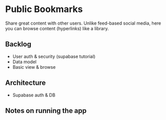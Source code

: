 # Public Bookmarks

Share great content with other users. Unlike feed-based social media, here you can browse content (hyperlinks) like a library.

## Backlog

- User auth & security (supabase tutorial)
- Data model
- Basic view & browse

## Architecture

- Supabase auth & DB

## Notes on running the app